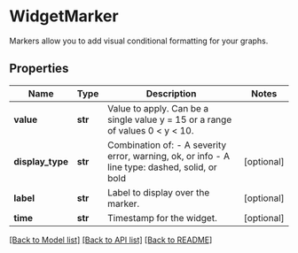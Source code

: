 # WidgetMarker

Markers allow you to add visual conditional formatting for your graphs.

## Properties
Name | Type | Description | Notes
------------ | ------------- | ------------- | -------------
**value** | **str** | Value to apply. Can be a single value y &#x3D; 15 or a range of values 0 &lt; y &lt; 10. | 
**display_type** | **str** | Combination of:   - A severity error, warning, ok, or info   - A line type: dashed, solid, or bold  | [optional] 
**label** | **str** | Label to display over the marker. | [optional] 
**time** | **str** | Timestamp for the widget. | [optional] 

[[Back to Model list]](README.md#documentation-for-models) [[Back to API list]](README.md#documentation-for-api-endpoints) [[Back to README]](README.md)


